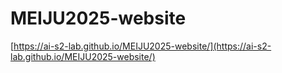 # MEIJU2025-website

[https://ai-s2-lab.github.io/MEIJU2025-website/](https://ai-s2-lab.github.io/MEIJU2025-website/)
